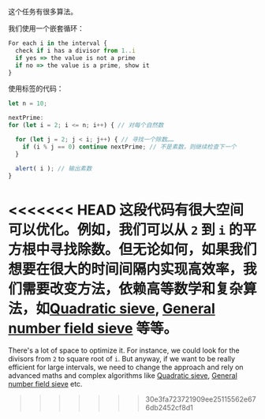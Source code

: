 这个任务有很多算法。

我们使用一个嵌套循环：

```js
For each i in the interval {
  check if i has a divisor from 1..i
  if yes => the value is not a prime
  if no => the value is a prime, show it
}
```

使用标签的代码：

```js run
let n = 10;

nextPrime:
for (let i = 2; i <= n; i++) { // 对每个自然数

  for (let j = 2; j < i; j++) { // 寻找一个除数……
    if (i % j == 0) continue nextPrime; // 不是素数，则继续检查下一个
  }

  alert( i ); // 输出素数
}
```

<<<<<<< HEAD
这段代码有很大空间可以优化。例如，我们可以从 `2` 到 `i` 的平方根中寻找除数。但无论如何，如果我们想要在很大的时间间隔内实现高效率，我们需要改变方法，依赖高等数学和复杂算法，如[Quadratic sieve](https://en.wikipedia.org/wiki/Quadratic_sieve), [General number field sieve](https://en.wikipedia.org/wiki/General_number_field_sieve) 等等。
=======
There's a lot of space to optimize it. For instance, we could look for the divisors from `2` to square root of `i`. But anyway, if we want to be really efficient for large intervals, we need to change the approach and rely on advanced maths and complex algorithms like [Quadratic sieve](https://en.wikipedia.org/wiki/Quadratic_sieve), [General number field sieve](https://en.wikipedia.org/wiki/General_number_field_sieve) etc.
>>>>>>> 30e3fa723721909ee25115562e676db2452cf8d1
